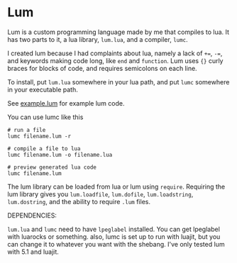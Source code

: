 # Lum
Lum is a custom programming language made by me that compiles to lua.
It has two parts to it, a lua library, `lum.lua`, and a compiler, `lumc`.

I created lum because I had complaints about lua, namely a lack of `+=`, `-=`, and keywords making code long, like `end` and `function`.
Lum uses `{}` curly braces for blocks of code, and requires semicolons on each line.


To install, put `lum.lua` somewhere in your lua path, and put `lumc` somewhere in your executable path.

See [example.lum](./example.lum) for example lum code.

You can use lumc like this
```
# run a file
lumc filename.lum -r

# compile a file to lua
lumc filename.lum -o filename.lua

# preview generated lua code
lumc filename.lum
```

The lum library can be loaded from lua or lum using `require`.
Requiring the lum library gives you `lum.loadfile`, `lum.dofile`, `lum.loadstring`, `lum.dostring`, and the ability to require `.lum` files.

DEPENDENCIES:

`lum.lua` and `lumc` need to have `lpeglabel` installed. You can get lpeglabel with luarocks or something.
also, lumc is set up to run with luajit, but you can change it to whatever you want with the shebang.
I've only tested lum with 5.1 and luajit.
